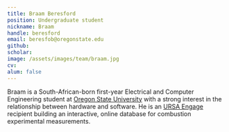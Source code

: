 ```yaml
---
title: Braam Beresford
position: Undergraduate student
nickname: Braam
handle: beresford
email: beresfob@oregonstate.edu
github:
scholar:
image: /assets/images/team/braam.jpg
cv:
alum: false
---
```


Braam is a South-African-born first-year Electrical and Computer Engineering student at [Oregon State University] with a strong interest in the relationship between hardware and software. He is an [URSA Engage] recipient building an interactive, online database for combustion experimental measurements.


[Oregon State University]: http://oregonstate.edu/
[School of Mechanical, Industrial, and Manufacturing Engineering]: http://mime.oregonstate.edu
[URSA Engage]: http://undergraduate.oregonstate.edu/research/funding-opportunities/ursa-engage
